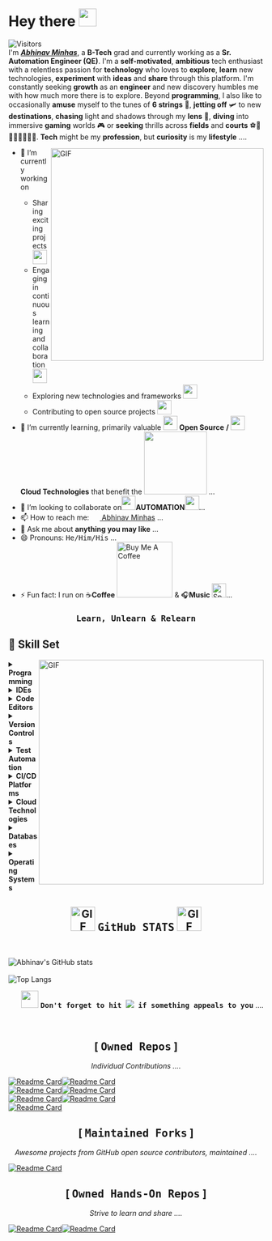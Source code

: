 <!-- ### Hi there 👋

**abhinavminhas/abhinavminhas** is a ✨ _special_ ✨ repository because its `README.md` (this file) appears on your GitHub profile.

Here are some ideas to get you started:

- 🔭 I’m currently working on ...
- 🌱 I’m currently learning ...
- 👯 I’m looking to collaborate on ...
- 🤔 I’m looking for help with ...
- 💬 Ask me about ...
- 📫 How to reach me: ...
- 😄 Pronouns: ...
- ⚡ Fun fact: ...

-->

# Hey there <img src="https://user-images.githubusercontent.com/17473202/255612849-b809a7db-cd08-435e-95cf-7c2d5a50a075.gif" width="35"></img>

![Visitors](https://api.visitorbadge.io/api/visitors?path=https%3A%2F%2Fgithub.com%2Fabhinavminhas_temp&label=VISITORS&labelColor=%23444546&countColor=%233C88F4&style=flat&labelStyle=upper)  
I'm [_**Abhinav Minhas**_](https://www.linkedin.com/in/abhinav-minhas/), a **B-Tech** grad and currently working as a **Sr. Automation Engineer (QE)**. I'm a **self-motivated**, **ambitious** tech enthusiast with a relentless passion for **technology** who loves to **explore**, **learn** new technologies, **experiment** with **ideas** and **share** through this platform. I'm constantly seeking **growth** as an **engineer** and new discovery humbles me with how much more there is to explore. Beyond **programming**, I also like to occasionally **amuse** myself to the tunes of **6 strings** 🎸, **jetting off** 🛩 to new **destinations**, **chasing** light and shadows through my **lens** 📸, **diving** into immersive **gaming** worlds 🎮 or **seeking** thrills across **fields** and **courts** ⚽️🏏🎳🎱🏓🏸🎰🎲. **Tech** might be my **profession**, but **curiosity** is my **lifestyle** ....  

<img align="right" alt="GIF" src="https://user-images.githubusercontent.com/17473202/134117580-674eca31-a2a0-44e6-8fb9-971351681d60.gif?raw=true" height="420" width="420"/>
<!--<img align="right" alt="GIF" src="https://user-images.githubusercontent.com/17473202/155526677-efb57465-59ac-416a-a380-021234a71bbf.gif?raw=true" width="300"/> -->

<ul>
   <li> 🔭 I’m currently working on </li>
      <ul>
         <li> Sharing exciting projects <img src="https://user-images.githubusercontent.com/17473202/136398307-84213c4c-cc02-418f-a561-aa9f5d374043.gif" width="28"/> </li>
         <li> Engaging in continuous learning and collaboration <img src="https://user-images.githubusercontent.com/17473202/136398307-84213c4c-cc02-418f-a561-aa9f5d374043.gif" width="28"/> </li>
         <li> Exploring new technologies and frameworks <img src="https://user-images.githubusercontent.com/17473202/136398307-84213c4c-cc02-418f-a561-aa9f5d374043.gif" width="28"/> </li>
         <li> Contributing to open source projects <img src="https://user-images.githubusercontent.com/17473202/136398307-84213c4c-cc02-418f-a561-aa9f5d374043.gif" width="28"/> </li>
      </ul>
   <li> 🌱 I’m currently learning, primarily valuable <img src="https://cdn3.iconfinder.com/data/icons/logos-and-brands-adobe/512/240_Opensource_Open_Source-128.png" alt="" width="28" /> <b>Open Source</b> <b>/</b> <img src="https://cdn-icons-png.flaticon.com/512/7213/7213255.png" alt="" width="28" /> <b>Cloud Technologies</b> that benefit the <img src="https://user-images.githubusercontent.com/17473202/255617596-616c464a-d6a1-4cd3-a0b6-20de14c5a47e.png" width="124" /> ...</li>
   <li> 👯 I’m looking to collaborate on<img src="https://user-images.githubusercontent.com/17473202/134117286-a0ccd21d-fafe-4d29-80cd-6eaa0ef2f266.gif" width="28" /><b>AUTOMATION</b><img src="https://user-images.githubusercontent.com/17473202/134117286-a0ccd21d-fafe-4d29-80cd-6eaa0ef2f266.gif" width="28" />...</li>
   <li> 📫 How to reach me: <a href="https://www.linkedin.com/in/abhinav-minhas/"><img src="https://cdn2.iconfinder.com/data/icons/social-media-2285/512/1_Linkedin_unofficial_colored_svg-128.png" width ="17"/> Abhinav Minhas</a> ...</li>
   <li> 💬 Ask me about <b>anything you may like</b> ...</li>
   <li> 😄 Pronouns: <TT>He/Him/His</TT> ...</li>
   <li> ⚡ Fun fact: I run on ☕<b>Coffee</b> <a href="https://www.buymeacoffee.com/abhinavminhas" target="_blank"><img src="https://www.buymeacoffee.com/assets/img/guidelines/download-assets-sm-1.svg" alt="Buy Me A Coffee" width="110" /></a> & 🎧<b>Music</b> <a href="https://open.spotify.com/user/213mwagmrdoa3gcr762sveuoq" target="_blank"><img src="https://cdn2.iconfinder.com/data/icons/social-icons-33/128/Spotify-512.png" alt="Spotify" width="28" /></a>...</li>
</ul>

<h3 align="center"><TT><b>Learn, Unlearn & Relearn</b></TT></h3>

## 🚀 Skill Set

<img align="right" alt="GIF" src="https://user-images.githubusercontent.com/17473202/134754316-f010c68d-ada8-4688-93c4-0a08a134e2ea.gif?raw=true" width="444" width="444"/>

<details>
    <summary><b>Programming</b></summary></br>

```
var skill = {
   "languages": [
      "C#",
      "Java",
      "Javascript",
      "Typescript",
      "Python",
      "Powershell",
      "Bash"
   ]
}
```

</details>

<details>
   <summary><b>IDEs</b></summary></br>&ensp;&ensp;
      <a href="https://visualstudio.microsoft.com/" target="_blank"><img src="https://img.shields.io/badge/Visual%20Studio-5C2D91.svg?style=flat&logo=visual-studio&logoColor=white" /></a>
      <a href="https://www.eclipse.org/" target="_blank"><img src="https://img.shields.io/badge/Eclipse-FE7A16.svg?style=flat&logo=Eclipse&logoColor=white" /></a>
</details>

<details>
   <summary><b>Code Editors</b></summary></br>&ensp;&ensp;
      <a href="https://code.visualstudio.com/" target="_blank"><img src="https://img.shields.io/badge/Visual%20Sudio%20Code-0078d7.svg?style=flat&logo=visual-studio-code&logoColor=white" /></a>
      <a href="https://docs.microsoft.com/en-us/powershell/" target="_blank"><img src="https://img.shields.io/badge/Powershell%20ISE-00B8E6.svg?style=flat&logo=powershell&logoColor=white" /></a>
</details>

<details>
   <summary><b>Version Controls</b></summary></br>
      <ul>
         <details>
            <summary><b>Version Control Systems</b></summary></br>&ensp;&ensp;
               <a href="https://git-scm.com/" target="_blank"><img src="https://img.shields.io/badge/Git-%23F05033.svg?style=flat&logo=git&logoColor=white" /></a>
               <a href="https://azure.microsoft.com/en-au/services/devops/" target="_blank"><img src="https://img.shields.io/badge/Azure%20DevOps%20(GIT/TFVC)-0078d7.svg?style=flat&logo=azuredevops&logoColor=white" /></a>
               <a href="https://bitbucket.org/" target="_blank"><img src="https://img.shields.io/badge/Bitbucket-%230047B3.svg?style=flat&logo=bitbucket&logoColor=white" /></a>
               <a href="https://github.com/" target="_blank"><img src="https://img.shields.io/badge/GitHub-%23121011.svg?style=flat&logo=github&logoColor=white" /></a>
               <a href="https://gitlab.com/" target="_blank"><img src="https://img.shields.io/badge/GitLab-%23181717.svg?style=flat&logo=gitlab&logoColor=FC6D26" /></a>
         </details>
         <details>
            <summary><b>Version Control Clients</b></summary></br>&ensp;&ensp;
               <a href="https://desktop.github.com/" target="_blank"><img src="https://img.shields.io/badge/GitHub%20Desktop-%23121011.svg?style=flat&logo=github&logoColor=white" /></a>
               <a href="https://www.sourcetreeapp.com/" target="_blank"><img src="https://img.shields.io/badge/Source%20Tree-%230047B3.svg?style=flat&logo=sourcetree&logoColor=white" /></a>
         </details>
      </ul>
</details>

<details>
   <summary><b>Test Automation</b></summary></br>&ensp;&ensp;
      <a href="https://www.selenium.dev/" target="_blank"><img src="https://img.shields.io/badge/Selenium-5CD65C?style=flat&logo=selenium&logoColor=white" /></a>
      <a href="https://www.tricentis.com/products/automate-continuous-testing-tosca/" target="_blank"><img src="https://img.shields.io/badge/Tosca-004D99.svg?style=flat&logo=tricentis&'logoColor=white" /></a>
      <a href="https://testcafe.io/" target="_blank"><img src="https://img.shields.io/badge/TestCafe-00B8E6?style=flat&logo=testcafe&logoColor=white" /></a>
      <a href="https://www.cypress.io/" target="_blank"><img src="https://img.shields.io/badge/Cypress-%2317202C?style=flat&logo=cypress&logoColor=white" /></a>
      <a href="https://playwright.dev/" target="_blank"><img src="https://img.shields.io/badge/Playwright-%232EAD33?style=flat&logo=playwright&logoColor=white" /></a>
      <a href="https://axios-http.com/" target="_blank"><img src="https://img.shields.io/badge/Axios-%235A29E4?style=flat&logo=axios&logoColor=white" /></a>
      <a href="https://www.postman.com/" target="_blank"><img src="https://img.shields.io/badge/Postman-%23FF6C37?style=flat&logo=postman&logoColor=white" /></a>
</details>

<details>
   <summary><b>CI/CD Platforms</b></summary></br>&ensp;&ensp;
      <a href="https://azure.microsoft.com/en-au/services/devops/" target="_blank"><img src="https://img.shields.io/badge/Azure%20DevOps-0078d7.svg?style=flat&logo=azuredevops&logoColor=white" /></a>
      <a href="https://www.atlassian.com/software/bamboo" target="_blank"><img src="https://img.shields.io/badge/Bamboo-%230047B3.svg?style=flat&logo=bamboo&logoColor=white" /></a>
      <a href="https://github.com/" target="_blank"><img src="https://img.shields.io/badge/GitHub-%23121011.svg?style=flat&logo=github&logoColor=white" /></a>
      <a href="https://www.jenkins.io/" target="_blank"><img src="https://img.shields.io/badge/Jenkins-%232C5263.svg?style=flat&logo=jenkins&logoColor=white" /></a>
      <a href="https://gitlab.com/" target="_blank"><img src="https://img.shields.io/badge/GitLab-%23181717.svg?style=flat&logo=gitlab&logoColor=FC6D26" /></a>
</details>

<details>
   <summary><b>Cloud Technologies</b></summary></br>&ensp;&ensp;
      <a href="https://azure.microsoft.com/en-au/" target="_blank"><img src="https://img.shields.io/badge/Azure-%230072C6.svg?style=flat&logo=azure-devops&logoColor=white" /></a>
      <a href="https://aws.amazon.com/" target="_blank"><img src="https://img.shields.io/badge/AWS-%23FF9900.svg?style=flat&logo=amazon-aws&logoColor=white" /></a>
</details>

<details>
   <summary><b>Databases</b></summary></br>&ensp;&ensp;
      <a href="https://www.oracle.com/" target="_blank"><img src="https://img.shields.io/badge/Oracle-F80000?style=flat&logo=oracle&logoColor=white" /></a>
      <a href="https://www.microsoft.com/en-au/sql-server/" target="_blank"><img src="https://img.shields.io/badge/Microsoft%20SQL%20Sever-CC2927?style=flat&logo=microsoft%20sql%20server&logoColor=white" /></a>
      <a href="https://www.mysql.com/" target="_blank"><img src="https://img.shields.io/badge/MySQL-%2300f.svg?style=flat&logo=mysql&logoColor=white&color=456B91" /></a>
      <a href="https://www.postgresql.org/" target="_blank"><img src="https://img.shields.io/badge/Postgres-%23316192.svg?style=flat&logo=postgresql&logoColor=white" /></a>
</details>

<details>
   <summary><b>Operating Systems</b></summary></br>&ensp;&ensp;
      <a href="https://www.microsoft.com/en-au/windows" target="_blank"><img src="https://img.shields.io/badge/Windows-0078D6?style=flat&logo=windows&logoColor=white" /></a>
      <a href="https://ubuntu.com/" target="_blank"><img src="https://img.shields.io/badge/Ubuntu-E95420?style=flat&logo=ubuntu&logoColor=white" /></a>
      <a href="https://www.apple.com/au/macos/" target="_blank"><img src="https://img.shields.io/badge/macOS-000000?style=flat&logo=macos&logoColor=F0F0F0" /></a>
      <a href="https://www.android.com/" target="_blank"><img src="https://img.shields.io/badge/Android-3DDC84?style=flat&logo=android&logoColor=white" /></a>
      <a href="https://www.apple.com/ios" target="_blank"><img src="https://img.shields.io/badge/iOS-000000?style=flat&logo=ios&logoColor=white" /></a>
</details>

<h2 align="center"><img alt="GIF" src="https://user-images.githubusercontent.com/17473202/134117834-8d5c3ab5-43bb-4780-b934-258ee2adad59.gif?raw=true" width="48" /> <TT><b>GitHub STATS</b></TT> <img alt="GIF" src="https://user-images.githubusercontent.com/17473202/134117834-8d5c3ab5-43bb-4780-b934-258ee2adad59.gif?raw=true" width="48" /></h2>
</br>

![Abhinav's GitHub stats](https://github-readme-stats.abhinavminhas.vercel.app/api?username=abhinavminhas&theme=great-gatsby&show_icons=true&include_all_commits=true)  
</br>
![Top Langs](https://github-readme-stats.abhinavminhas.vercel.app/api/top-langs/?username=abhinavminhas&layout=compact&theme=default)  

<p align="right"><img src="https://user-images.githubusercontent.com/17473202/134611399-f12410ef-8dad-4257-83bd-7929ae38fc0c.gif?raw=true" width="34" />  <TT><b>Don't forget to hit <img src="https://user-images.githubusercontent.com/17473202/134117978-ffd9a666-c2f5-4a56-b3b8-4db90326acf5.png?raw=true" /> if something appeals to you</b></TT> ....</p>

</br>
<h2 align="center"> [ <TT><b>Owned Repos</b></TT> ] </h2>
<p align="center"><i>Individual Contributions ....</i></p>

[![Readme Card](https://github-readme-stats.abhinavminhas.vercel.app/api/pin/?username=abhinavminhas&theme=vision-friendly-dark&card_width=10&show_owner=abhinavminhas&repo=replace-tokens)](https://github.com/abhinavminhas/replace-tokens)[![Readme Card](https://github-readme-stats.abhinavminhas.vercel.app/api/pin/?username=abhinavminhas&theme=vision-friendly-dark&card_width=10&show_owner=abhinavminhas&repo=qtest-mstest-parser)](https://github.com/abhinavminhas/qtest-mstest-parser)  
[![Readme Card](https://github-readme-stats.abhinavminhas.vercel.app/api/pin/?username=abhinavminhas&theme=vision-friendly-dark&card_width=10&show_owner=abhinavminhas&repo=shadowroot-digger-dotnet)](https://github.com/abhinavminhas/shadowroot-digger-dotnet)[![Readme Card](https://github-readme-stats.abhinavminhas.vercel.app/api/pin/?username=abhinavminhas&theme=vision-friendly-dark&card_width=10&show_owner=abhinavminhas&repo=shadowroot-digger-java)](https://github.com/abhinavminhas/shadowroot-digger-java)  
[![Readme Card](https://github-readme-stats.abhinavminhas.vercel.app/api/pin/?username=abhinavminhas&theme=vision-friendly-dark&card_width=10&show_owner=abhinavminhas&repo=gmail-api-helper)](https://github.com/abhinavminhas/gmail-api-helper)[![Readme Card](https://github-readme-stats.abhinavminhas.vercel.app/api/pin/?username=abhinavminhas&theme=vision-friendly-dark&card_width=10&show_owner=abhinavminhas&repo=QueryDB.NET)](https://github.com/abhinavminhas/QueryDB.NET)  
[![Readme Card](https://github-readme-stats.abhinavminhas.vercel.app/api/pin/?username=abhinavminhas&theme=vision-friendly-dark&card_width=10&show_owner=abhinavminhas&repo=posh)](https://github.com/abhinavminhas/posh)

<h2 align="center"> [ <TT><b>Maintained Forks</b></TT> ] </h2>
<p align="center"><i>Awesome projects from GitHub open source contributors, maintained ....</i></p>

[![Readme Card](https://github-readme-stats.abhinavminhas.vercel.app/api/pin/?username=abhinavminhas&theme=maroongold&repo=trxer)](https://github.com/abhinavminhas/trxer)

<h2 align="center"> [ <TT><b>Owned Hands-On Repos</b></TT> ] </h2>
<p align="center"><i>Strive to learn and share ....</i></p>
  
[![Readme Card](https://github-readme-stats.abhinavminhas.vercel.app/api/pin/?username=abhinavminhas&theme=github_dark&show_owner=abhinavminhas&repo=handson-testcafe)](https://github.com/abhinavminhas/handson-testcafe)[![Readme Card](https://github-readme-stats.abhinavminhas.vercel.app/api/pin/?username=abhinavminhas&theme=github_dark&show_owner=abhinavminhas&repo=handson-python)](https://github.com/abhinavminhas/handson-python)  
